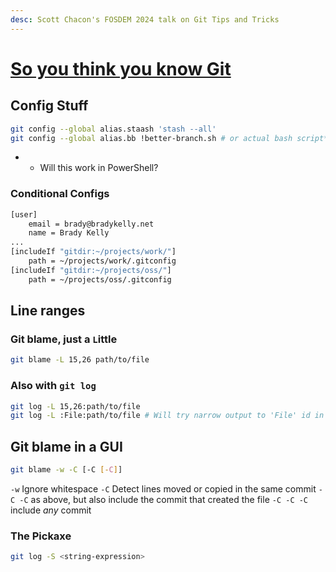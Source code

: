 ```yaml
---
desc: Scott Chacon's FOSDEM 2024 talk on Git Tips and Tricks
---
```


# [So you think you know Git](https://youtu.be/aolI_Rz0ZqY)

## Config Stuff

```bash
git config --global alias.staash 'stash --all'
git config --global alias.bb !better-branch.sh # or actual bash script*

```
- * Will this work in PowerShell?

### Conditional Configs

```bash
[user]
    email = brady@bradykelly.net
    name = Brady Kelly
...
[includeIf "gitdir:~/projects/work/"]
	path = ~/projects/work/.gitconfig
[includeIf "gitdir:~/projects/oss/"]
	path = ~/projects/oss/.gitconfig
```

## Line ranges

### Git blame, just a `L`ittle

```bash
git blame -L 15,26 path/to/file
```

### Also with `git log`

```bash
git log -L 15,26:path/to/file
git log -L :File:path/to/file # Will try narrow output to 'File' id in source
```

## Git blame in a GUI

```bash
git blame -w -C [-C [-C]]
```

`-w` Ignore whitespace
`-C` Detect lines moved or copied in the same commit
`-C -C` as above, but also include the commit that created the file
`-C -C -C` include *any* commit

### The Pickaxe

```bash
git log -S <string-expression> 
```



